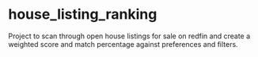 # house_listing_ranking
Project to scan through open house listings for sale on redfin and create a weighted score and match percentage against preferences and filters.

